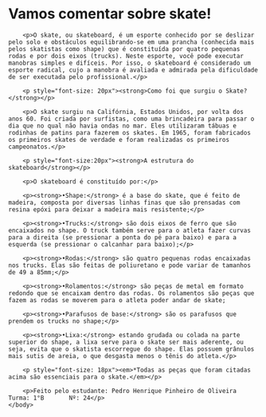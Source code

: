 <!DOCTYPE html>
<html lang="pt-br">
	<head>
		<meta charset="UTF-8">
		<title>Vamos Comentar sobre Skate!</title>
		<link real="stylesheet" href="skate style.css">
	</head>
	<body>
		<h1>Vamos comentar sobre skate!</h1>

		<p>O skate, ou skateboard, é um esporte conhecido por se deslizar pelo solo e obstáculos equilibrando-se em uma prancha (conhecida mais pelos skatistas como shape) que é constituída por quatro pequenas rodas e por dois eixos (trucks). Neste esporte, você pode executar manobras simples e difíceis. Por isso, o skateboard é considerado um esporte radical, cujo a manobra é avaliada e admirada pela dificuldade de ser executada pelo profissional.</p>

		<p style="font-size: 20px"><strong>Como foi que surgiu o Skate?</strong></p>

		<p>O skate surgiu na Califórnia, Estados Unidos, por volta dos anos 60. Foi criada por surfistas, como uma brincadeira para passar o dia que no qual não havia ondas no mar. Eles utilizaram tábuas e rodinhas de patins para fazerem os skates. Em 1965, foram fabricados os primeiros skates de verdade e foram realizadas os primeiros campeonatos.</p>

		<p style="font-size:20px"><strong>A estrutura do skateboard</strong></p>

		<p>O skateboard é constituído por:</p>

		<p><strong>•Shape:</strong> é a base do skate, que é feito de madeira, composta por diversas linhas finas que são prensadas com resina epóxi para deixar a madeira mais resistente;</p>

		<p><strong>•Trucks:</strong> são dois eixos de ferro que são encaixados no shape. O truck também serve para o atleta fazer curvas para a direita (se pressionar a ponta do pé para baixo) e para a esquerda (se pressionar o calcanhar para baixo);</p>

		<p><strong>•Rodas:</strong> são quatro pequenas rodas encaixadas nos trucks. Elas são feitas de poliuretano e pode variar de tamanhos de 49 a 85mm;</p>

		<p><strong>•Rolamentos:</strong> são peças de metal em formato redondo que se encaixam dentro das rodas. Os rolamentos são peças que fazem as rodas se moverem para o atleta poder andar de skate;

		<p><strong>•Parafusos de base:</strong> são os parafusos que prendem os trucks no shape;</p>

		<p><strong>•Lixa:</strong> estando grudada ou colada na parte superior do shape, a lixa serve para o skate ser mais aderente, ou seja, evita que o skatista escorregue do shape. Elas possuem grânulos mais sutis de areia, o que desgasta menos o tênis do atleta.</p>

		<p style="font-size: 18px"><em>*Todas as peças que foram citadas acima são essenciais para o skate.</em></p>

		<p>Feito pelo estudante: Pedro Henrique Pinheiro de Oliveira       Turma: 1°B       Nº: 24</p>
	</body>
</html>
